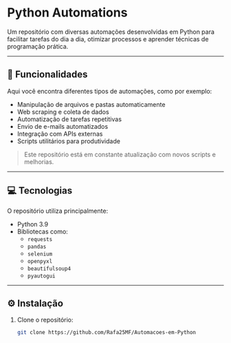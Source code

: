 # Python Automations

Um repositório com diversas automações desenvolvidas em Python para facilitar tarefas do dia a dia, otimizar processos e aprender técnicas de programação prática.

---

## 🚀 Funcionalidades

Aqui você encontra diferentes tipos de automações, como por exemplo:

- Manipulação de arquivos e pastas automaticamente
- Web scraping e coleta de dados
- Automatização de tarefas repetitivas
- Envio de e-mails automatizados
- Integração com APIs externas
- Scripts utilitários para produtividade

> Este repositório está em constante atualização com novos scripts e melhorias.

---

## 💻 Tecnologias

O repositório utiliza principalmente:

- Python 3.9
- Bibliotecas como:
  - `requests`
  - `pandas`
  - `selenium`
  - `openpyxl`
  - `beautifulsoup4`
  - `pyautogui`

---

## ⚙️ Instalação

1. Clone o repositório:  
   ```bash
   git clone https://github.com/Rafa25MF/Automacoes-em-Python
